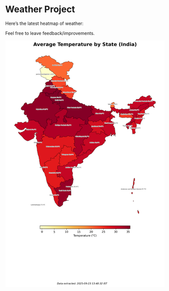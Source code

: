 # Weather Project

Here’s the latest heatmap of weather:

Feel free to leave feedback/improvements.

![India Heatmap](docs/assets/india_heatmap.png?v=D255FA)
